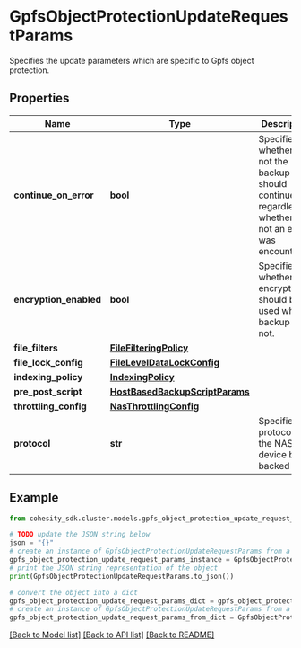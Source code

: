# GpfsObjectProtectionUpdateRequestParams

Specifies the update parameters which are specific to Gpfs object protection.

## Properties

Name | Type | Description | Notes
------------ | ------------- | ------------- | -------------
**continue_on_error** | **bool** | Specifies whether or not the backup should continue regardless of whether or not an error was encountered. | [optional] 
**encryption_enabled** | **bool** | Specifies whether the encryption should be used while backup or not. | [optional] 
**file_filters** | [**FileFilteringPolicy**](FileFilteringPolicy.md) |  | [optional] 
**file_lock_config** | [**FileLevelDataLockConfig**](FileLevelDataLockConfig.md) |  | [optional] 
**indexing_policy** | [**IndexingPolicy**](IndexingPolicy.md) |  | [optional] 
**pre_post_script** | [**HostBasedBackupScriptParams**](HostBasedBackupScriptParams.md) |  | [optional] 
**throttling_config** | [**NasThrottlingConfig**](NasThrottlingConfig.md) |  | [optional] 
**protocol** | **str** | Specifies the protocol of the NAS device being backed up. | [optional] 

## Example

```python
from cohesity_sdk.cluster.models.gpfs_object_protection_update_request_params import GpfsObjectProtectionUpdateRequestParams

# TODO update the JSON string below
json = "{}"
# create an instance of GpfsObjectProtectionUpdateRequestParams from a JSON string
gpfs_object_protection_update_request_params_instance = GpfsObjectProtectionUpdateRequestParams.from_json(json)
# print the JSON string representation of the object
print(GpfsObjectProtectionUpdateRequestParams.to_json())

# convert the object into a dict
gpfs_object_protection_update_request_params_dict = gpfs_object_protection_update_request_params_instance.to_dict()
# create an instance of GpfsObjectProtectionUpdateRequestParams from a dict
gpfs_object_protection_update_request_params_from_dict = GpfsObjectProtectionUpdateRequestParams.from_dict(gpfs_object_protection_update_request_params_dict)
```
[[Back to Model list]](../README.md#documentation-for-models) [[Back to API list]](../README.md#documentation-for-api-endpoints) [[Back to README]](../README.md)


